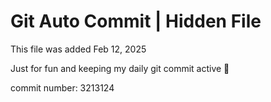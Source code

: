 # Git Auto Commit | Hidden File

This file was added Feb 12, 2025

Just for fun and keeping my daily git commit active 🤪

commit number: 3213124
